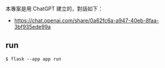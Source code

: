 
本專案是用 ChatGPT 建立的，對話如下：

* https://chat.openai.com/share/0a62fc6a-a947-40eb-8faa-3bf935ede99a


## run

```
$ flask --app app run
```

